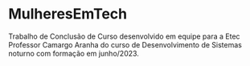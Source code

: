 # MulheresEmTech
Trabalho de Conclusão de Curso desenvolvido em equipe para a Etec Professor Camargo Aranha do curso de Desenvolvimento de Sistemas noturno com formação em junho/2023.
